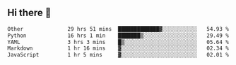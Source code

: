 ## Hi there 👋

<!--START_SECTION:waka-->

```txt
Other              29 hrs 51 mins  █████████████▓░░░░░░░░░░░   54.93 %
Python             16 hrs 1 min    ███████▒░░░░░░░░░░░░░░░░░   29.49 %
YAML               3 hrs 3 mins    █▒░░░░░░░░░░░░░░░░░░░░░░░   05.64 %
Markdown           1 hr 16 mins    ▓░░░░░░░░░░░░░░░░░░░░░░░░   02.34 %
JavaScript         1 hr 5 mins     ▓░░░░░░░░░░░░░░░░░░░░░░░░   02.01 %
```

<!--END_SECTION:waka-->
